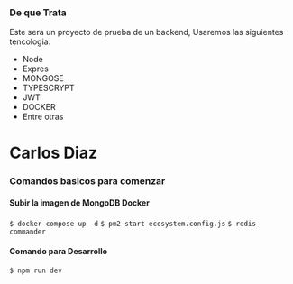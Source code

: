 ### De que Trata

Este sera un proyecto de prueba de un backend, Usaremos las siguientes tencologia:
- Node
- Expres
- MONGOSE
- TYPESCRYPT
- JWT
- DOCKER
- Entre otras


# Carlos Diaz


### Comandos basicos para comenzar

#### Subir la imagen de MongoDB Docker

`$ docker-compose up -d`
`$ pm2 start ecosystem.config.js`
`$ redis-commander`
#### Comando para Desarrollo

`$ npm run dev`
